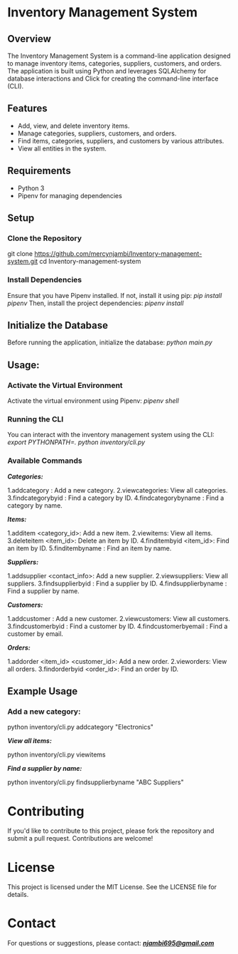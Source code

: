 # **Inventory Management System**

## **Overview**
The Inventory Management System is a command-line application designed to manage inventory items, categories, suppliers, customers, and orders. The application is built using Python and leverages SQLAlchemy for database interactions and Click for creating the command-line interface (CLI).

## **Features**
- Add, view, and delete inventory items.
- Manage categories, suppliers, customers, and orders.
- Find items, categories, suppliers, and customers by various attributes.
- View all entities in the system.

## **Requirements**
- Python 3
- Pipenv for managing dependencies

## **Setup**

### **Clone the Repository**

git clone https://github.com/mercynjambi/Inventory-management-system.git
cd Inventory-management-system

### **Install Dependencies**
Ensure that you have Pipenv installed. If not, install it using pip:
    _pip install pipenv_
Then, install the project dependencies:
    _pipenv install_

## **Initialize the Database**
Before running the application, initialize the database:
    _python main.py_
    
## **Usage:**
### **Activate the Virtual Environment**

Activate the virtual environment using Pipenv:
    _pipenv shell_


### **Running the CLI**
You can interact with the inventory management system using the CLI:
     _export PYTHONPATH=.
python inventory/cli.py_

### **Available Commands**
***Categories:***

1.addcategory <name>: Add a new category.
2.viewcategories: View all categories.
3.findcategorybyid <id>: Find a category by ID.
4.findcategorybyname <name>: Find a category by name.
    
***Items:***

1.additem <name> <description> <quantity> <price> <category_id>: Add a new item.
2.viewitems: View all items.
3.deleteitem <item_id>: Delete an item by ID.
4.finditembyid <item_id>: Find an item by ID.
5.finditembyname <name>: Find an item by name.
    
***Suppliers:***

1.addsupplier <name> <contact_info>: Add a new supplier.
2.viewsuppliers: View all suppliers.
3.findsupplierbyid <id>: Find a supplier by ID.
4.findsupplierbyname <name>: Find a supplier by name.
    
***Customers:***
    
1.addcustomer <name> <email>: Add a new customer.
2.viewcustomers: View all customers.
3.findcustomerbyid <id>: Find a customer by ID.
4.findcustomerbyemail <email>: Find a customer by email.
    
***Orders:***

1.addorder <item_id> <quantity> <customer_id>: Add a new order.
2.vieworders: View all orders.
3.findorderbyid <order_id>: Find an order by ID.
    
## **Example Usage**
### **Add a new category:**
python inventory/cli.py addcategory "Electronics"

***View all items:***

python inventory/cli.py viewitems

***Find a supplier by name:***

python inventory/cli.py findsupplierbyname "ABC Suppliers"

# **Contributing**
If you'd like to contribute to this project, please fork the repository and submit a pull request. Contributions are welcome!

# **License**
This project is licensed under the MIT License. See the LICENSE file for details.

# **Contact**
For questions or suggestions, please contact:
    ***njambi695@gmail.com***
    
